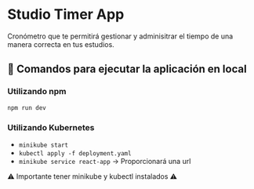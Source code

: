 # Studio Timer App

Cronómetro que te permitirá gestionar y adminisitrar el tiempo de una manera correcta en tus estudios. 
## 🧞 Comandos para ejecutar la aplicación en local

### Utilizando npm

`npm run dev`

### Utilizando Kubernetes

- `minikube start`
- `kubectl apply -f deployment.yaml`
- `minikube service react-app` -> Proporcionará una url

⚠️ Importante tener minikube y kubectl instalados ⚠️
